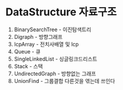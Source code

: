 DataStructure 자료구조
======================
1. BinarySearchTree - 이진탐색트리
1. Digraph - 방향그래프
1. lcpArray - 전치사배열 및 lcp
1. Queue - 큐
1. SingleLinkedList - 싱글링크드리스트
1. Stack - 스택
1. UndirectedGraph - 방향없는 그래프
1. UnionFind - 그룹결합 다른것을 엮는데 쓰인다
